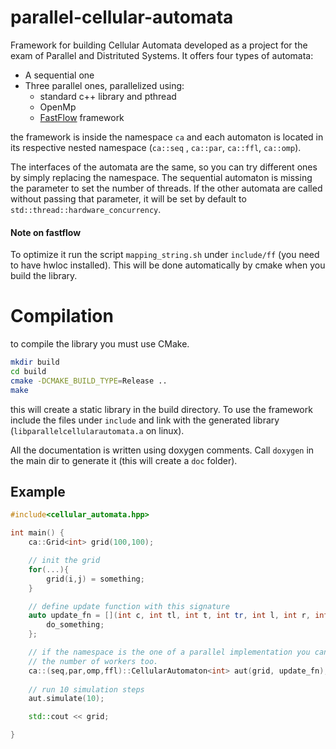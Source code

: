 # parallel-cellular-automata

Framework for building Cellular Automata developed as a project for the exam of Parallel and Distrituted Systems.
It offers four types of automata:
* A sequential one
* Three parallel ones, parallelized using:
    * standard c++ library and pthread
    * OpenMp
    * [FastFlow](https://github.com/fastflow/fastflow) framework

the framework is inside the namespace `ca` and each automaton is located in its respective nested namespace (`ca::seq` , `ca::par`, `ca::ffl`, `ca::omp`).

The interfaces of the automata are the same, so you can try different ones by simply replacing the namespace.
The sequential automaton is missing the parameter to set the number of threads. If the other automata are called without passing that parameter, it will be set by default to `std::thread::hardware_concurrency`.

#### Note on fastflow
To optimize it run the script `mapping_string.sh` under `include/ff` (you need to have hwloc installed).
This will be done automatically by cmake when you build the library.
# Compilation
to compile the library you must use CMake.

```bash
mkdir build
cd build
cmake -DCMAKE_BUILD_TYPE=Release ..
make
```

this will create a static library in the build directory. To use the framework include the files under `include` and link with the generated library (`libparallelcellularautomata.a` on linux).

All the documentation is written using doxygen comments. Call `doxygen` in the main dir to generate it (this will create a `doc` folder).

## Example
```c++
#include<cellular_automata.hpp>

int main() {
    ca::Grid<int> grid(100,100);

    // init the grid
    for(...){
        grid(i,j) = something;
    }

    // define update function with this signature
    auto update_fn = [](int c, int tl, int t, int tr, int l, int r, int bl, int b, int br) {
        do_something;
    };

    // if the namespace is the one of a parallel implementation you can pass
    // the number of workers too.
    ca::(seq,par,omp,ffl)::CellularAutomaton<int> aut(grid, update_fn);
    
    // run 10 simulation steps
    aut.simulate(10);

    std::cout << grid;

}
```
